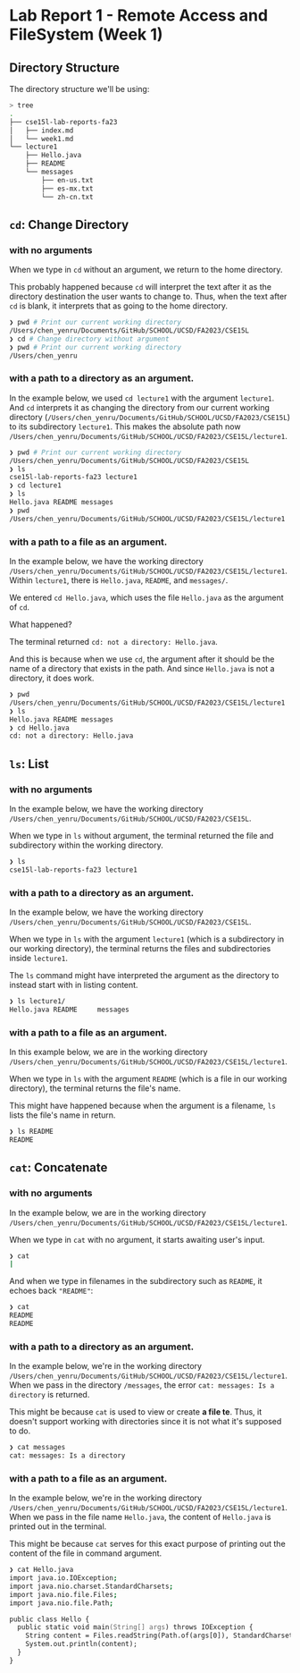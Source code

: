 # Lab Report 1 - Remote Access and FileSystem (Week 1)
## Directory Structure

The directory structure we'll be using:
```zsh
> tree
.
├── cse15l-lab-reports-fa23
│   ├── index.md
│   └── week1.md
└── lecture1
    ├── Hello.java
    ├── README
    └── messages
        ├── en-us.txt
        ├── es-mx.txt
        └── zh-cn.txt
```

## `cd`: Change Directory

### with no arguments

When we type in `cd` without an argument, we return to the home directory.

This probably happened because `cd` will interpret the text after it as the directory destination the user wants to change to. Thus, when the text after `cd` is blank, it interprets that as going to the home directory.

```zsh
❯ pwd # Print our current working directory
/Users/chen_yenru/Documents/GitHub/SCHOOL/UCSD/FA2023/CSE15L
❯ cd # Change directory without argument
❯ pwd # Print our current working directory
/Users/chen_yenru
```

### with a path to a directory as an argument.

In the example below, we used `cd lecture1` with the argument `lecture1`. And `cd` interprets it as changing the directory from our current working directory (`/Users/chen_yenru/Documents/GitHub/SCHOOL/UCSD/FA2023/CSE15L`) to its subdirectory `lecture1`. This makes the absolute path now `/Users/chen_yenru/Documents/GitHub/SCHOOL/UCSD/FA2023/CSE15L/lecture1`.

```zsh
❯ pwd # Print our current working directory
/Users/chen_yenru/Documents/GitHub/SCHOOL/UCSD/FA2023/CSE15L
❯ ls
cse15l-lab-reports-fa23 lecture1
❯ cd lecture1
❯ ls
Hello.java README messages
❯ pwd
/Users/chen_yenru/Documents/GitHub/SCHOOL/UCSD/FA2023/CSE15L/lecture1
```

### with a path to a file as an argument.

In the example below, we have the working directory `/Users/chen_yenru/Documents/GitHub/SCHOOL/UCSD/FA2023/CSE15L/lecture1`. Within `lecture1`, there is `Hello.java`, `README`, and `messages/`.

We entered `cd Hello.java`, which uses the file `Hello.java` as the argument of `cd`.

What happened?

The terminal returned `cd: not a directory: Hello.java`.

And this is because when we use `cd`, the argument after it should be the name of a directory that exists in the path. And since `Hello.java` is not a directory, it does work.


```zsh
❯ pwd
/Users/chen_yenru/Documents/GitHub/SCHOOL/UCSD/FA2023/CSE15L/lecture1
❯ ls
Hello.java README messages
❯ cd Hello.java
cd: not a directory: Hello.java
```


## `ls`: List 
### with no arguments

In the example below, we have the working directory `/Users/chen_yenru/Documents/GitHub/SCHOOL/UCSD/FA2023/CSE15L`.

When we type in `ls` without argument, the terminal returned the file and subdirectory within the working directory.

```zsh
❯ ls
cse15l-lab-reports-fa23 lecture1
```
### with a path to a directory as an argument.
In the example below, we have the working directory `/Users/chen_yenru/Documents/GitHub/SCHOOL/UCSD/FA2023/CSE15L`.

When we type in `ls` with the argument `lecture1` (which is a subdirectory in our working directory), the terminal returns the files and subdirectories inside `lecture1`.

The `ls` command might have interpreted the argument as the directory to instead start with in listing content. 

```zsh
❯ ls lecture1/
Hello.java README     messages
```


### with a path to a file as an argument.

In this example below, we are in the working directory `/Users/chen_yenru/Documents/GitHub/SCHOOL/UCSD/FA2023/CSE15L/lecture1`.

When we type in `ls` with the argument `README` (which is a file in our working directory), the terminal returns the file's name.

This might have happened because when the argument is a filename, `ls` lists the file's name in return.

```zsh
❯ ls README
README
```
## `cat`: Concatenate
### with no arguments

In the example below, we are in the working directory `/Users/chen_yenru/Documents/GitHub/SCHOOL/UCSD/FA2023/CSE15L/lecture1`.

When we type in `cat` with no argument, it starts awaiting user's input.

```zsh
❯ cat
|
```

And when we type in filenames in the subdirectory such as `README`, it echoes back `"README"`:

```zsh
❯ cat
README
README
```

### with a path to a directory as an argument.

In the example below, we're in the working directory `/Users/chen_yenru/Documents/GitHub/SCHOOL/UCSD/FA2023/CSE15L/lecture1`. When we pass in the directory `/messages`, the error `cat: messages: Is a directory` is returned. 

This might be because `cat` is used to view or create **a file te**. Thus, it doesn't support working with directories since it is not what it's supposed to do.

```zsh
❯ cat messages
cat: messages: Is a directory
```
### with a path to a file as an argument.

In the example below, we're in the working directory `/Users/chen_yenru/Documents/GitHub/SCHOOL/UCSD/FA2023/CSE15L/lecture1`. When we pass in the file name `Hello.java`, the content of `Hello.java` is printed out in the terminal.

This might be because `cat` serves for this exact purpose of printing out the content of the file in command argument.

```zsh
❯ cat Hello.java
import java.io.IOException;
import java.nio.charset.StandardCharsets;
import java.nio.file.Files;
import java.nio.file.Path;

public class Hello {
  public static void main(String[] args) throws IOException {
    String content = Files.readString(Path.of(args[0]), StandardCharsets.UTF_8);    
    System.out.println(content);
  }
}
```
